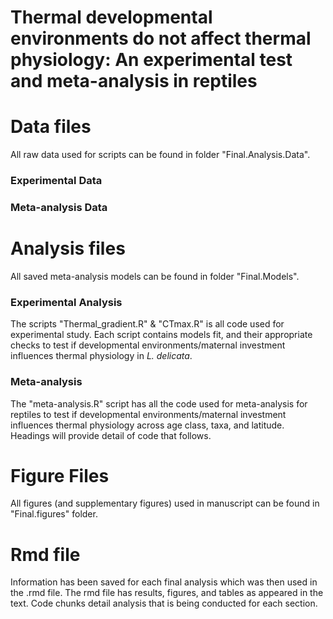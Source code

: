 # Thermal developmental environments do not affect thermal physiology: An experimental test and meta-analysis in reptiles

# Data files

All raw data used for scripts can be found in folder "Final.Analysis.Data".

### Experimental Data

### Meta-analysis Data

# Analysis files
All saved  meta-analysis models can be found in folder "Final.Models". 
### Experimental Analysis
The scripts "Thermal_gradient.R" & "CTmax.R" is all code used for experimental study. Each script contains models fit, and their appropriate checks to test if developmental environments/maternal investment influences thermal physiology in *L. delicata*.

### Meta-analysis

The  "meta-analysis.R" script has all the code used for meta-analysis for reptiles to test if developmental environments/maternal investment influences thermal physiology across age class, taxa, and latitude. Headings will provide detail of code that follows. 


# Figure Files
 All figures (and supplementary figures) used in manuscript can be found in "Final.figures" folder. 

# Rmd file
Information has been saved for each final analysis which was then used in the .rmd file. The rmd file has results, figures, and tables as appeared in the text. Code chunks detail analysis that is being conducted for each section. 


